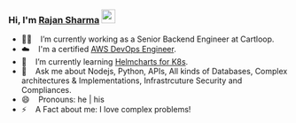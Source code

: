### Hi, I'm [Rajan Sharma](https://www.linkedin.com/in/rajansharma9697/) <img src="https://media.giphy.com/media/hvRJCLFzcasrR4ia7z/giphy.gif" width="25px">


- 👨‍💼 &nbsp;&nbsp; I’m currently working as a Senior Backend Engineer at Cartloop.
- ☁️ &nbsp;&nbsp; I'm a certified [AWS DevOps Engineer](https://www.credly.com/badges/49abc3cf-4f01-41b0-a71f-b3f3e7eba10d/public_url).
- 🌱 &nbsp;&nbsp; I’m currently learning [Helmcharts for K8s](https://helm.sh/docs/topics/charts/).
- 💬 &nbsp;&nbsp; Ask me about Nodejs, Python, APIs, All kinds of Databases, Complex architectures & Implementations, Infrastrcuture Security and Compliances.
- 😄 &nbsp;&nbsp; Pronouns: he | his
- ⚡ &nbsp;&nbsp; A Fact about me: I love complex problems!
